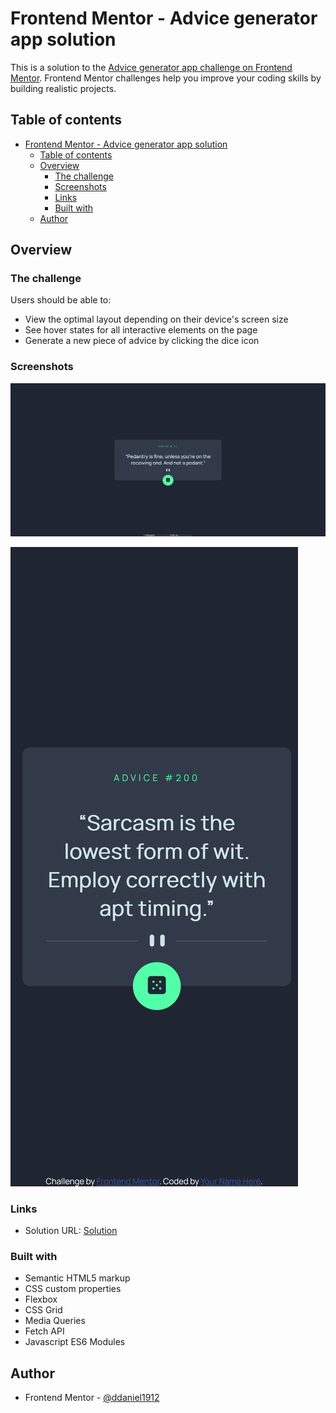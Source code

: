 # Frontend Mentor - Advice generator app solution

This is a solution to the [Advice generator app challenge on Frontend Mentor](https://www.frontendmentor.io/challenges/advice-generator-app-QdUG-13db). Frontend Mentor challenges help you improve your coding skills by building realistic projects.

## Table of contents

- [Frontend Mentor - Advice generator app solution](#frontend-mentor---advice-generator-app-solution)
  - [Table of contents](#table-of-contents)
  - [Overview](#overview)
    - [The challenge](#the-challenge)
    - [Screenshots](#screenshots)
    - [Links](#links)
    - [Built with](#built-with)
  - [Author](#author)

## Overview

### The challenge

Users should be able to:

- View the optimal layout depending on their device's screen size
- See hover states for all interactive elements on the page
- Generate a new piece of advice by clicking the dice icon

### Screenshots

![desktop](./screenshot_desktop.png)

![mobile](./screenshot_mobile.png)

### Links

- Solution URL: [Solution](https://ddaniel1912.github.io/advice-generator-app)

### Built with

- Semantic HTML5 markup
- CSS custom properties
- Flexbox
- CSS Grid
- Media Queries
- Fetch API
- Javascript ES6 Modules

## Author

- Frontend Mentor - [@ddaniel1912](https://www.frontendmentor.io/profile/ddaniel1912)
